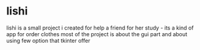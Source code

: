 # lishi
lishi is a small project i created for help a friend for her study - its a kind of app for order clothes
most of the project is about the gui part and about using few option that tkinter offer
